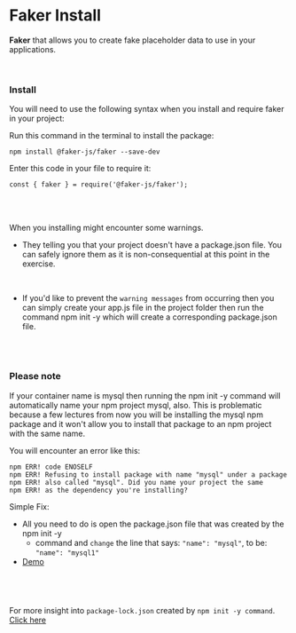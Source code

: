 <h1>Faker Install</h1>

**Faker** that allows you to create fake placeholder data to use in your applications.

<br>

<h3><b>Install</b></h3>
You will need to use the following syntax when you install and require faker in your project:

Run this command in the terminal to install the package:

```linux
npm install @faker-js/faker --save-dev
```

Enter this code in your file to require it:

```linux
const { faker } = require('@faker-js/faker');
```

<br><br>

When you installing might encounter some warnings.

- They telling you that your project doesn't have a package.json file.
  You can safely ignore them as it is non-consequential at this point in the exercise.

<br>

- If you'd like to prevent the `warning messages` from occurring then you can simply create your app.js file in the project folder then run the command npm init -y which will create a corresponding package.json file.

<br><br>

<h3>Please note</h3>
If your container name is mysql then running the npm init -y command will automatically name your npm project mysql, also. This is problematic because a few lectures from now you will be installing the mysql npm package and it won't allow you to install that package to an npm project with the same name.

You will encounter an error like this:

    npm ERR! code ENOSELF
    npm ERR! Refusing to install package with name "mysql" under a package
    npm ERR! also called "mysql". Did you name your project the same
    npm ERR! as the dependency you're installing?

Simple Fix:

- All you need to do is open the package.json file that was created by the npm init -y
  - command and `change` the line that says: `"name": "mysql"`, to be: `"name": "mysql1"`
- <a href =https://www.loom.com/share/db336b7433164b8284c6248cddb4da1d>Demo</a>

## <br>

For more insight into `package-lock.json` created by `npm init -y command`.
<a href = https://medium.com/coinmonks/everything-you-wanted-to-know-about-package-lock-json-b81911aa8ab8>Click here</a>
